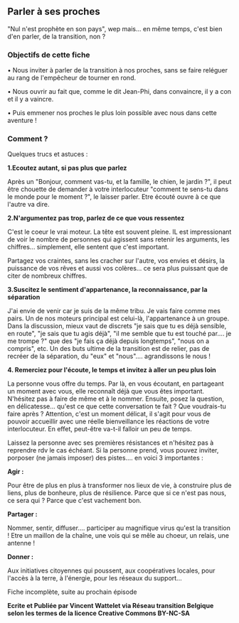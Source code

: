 ## Parler à ses proches

"Nul n'est prophète en son pays", wep mais... en même temps, c'est bien d'en parler, de la transition, non ?

### **Objectifs de cette fiche**

• Nous inviter à parler de la transition à nos proches, sans se faire reléguer au rang de l'empêcheur de tourner en rond.

• Nous ouvrir au fait que, comme le dit Jean-Phi, dans convaincre, il y a con et il y a vaincre.

• Puis emmener nos proches le plus loin possible avec nous dans cette aventure !

### **Comment ?**

Quelques trucs et astuces :

**1.Ecoutez autant, si pas plus que parlez**

Après un "Bonjour, comment vas-tu, et la famille, le chien, le jardin ?", il peut être chouette de demander à votre interlocuteur "comment te sens-tu dans le monde pour le moment ?", le laisser parler. Etre écouté ouvre à ce que l'autre va dire.

**2.N'argumentez pas trop, parlez de ce que vous ressentez**

C'est le coeur le vrai moteur. La tête est souvent pleine. IL est impressionant de voir le nombre de personnes qui agissent sans retenir les arguments, les chiffres... simplement, elle sentent que c'est important.

Partagez vos craintes, sans les cracher sur l'autre, vos envies et désirs, la puissance de vos rêves et aussi vos colères... ce sera plus puissant que de citer de nombreux chiffres.

**3.Suscitez le sentiment d'appartenance, la reconnaissance, par la séparation**

J'ai envie de venir car je suis de la même tribu. Je vais faire comme mes pairs. Un de nos moteurs principal est celui-là, l'appartenance à un groupe. Dans la discussion, mieux vaut de discrets "je sais que tu es déjà sensible, en route", "je sais que tu agis déjà", "il me semble que tu est touché par.... je me trompe ?" que des "je fais ça déjà depuis longtemps", "nous on a compris", etc. Un des buts ultime de la transition est de relier, pas de recréer de la séparation, du "eux" et "nous".... agrandissons le nous !

**4. Remerciez pour l'écoute, le temps et invitez à aller un peu plus loin**

La personne vous offre du temps. Par là, en vous écoutant, en partageant un moment avec vous, elle reconnaît déjà que vous êtes important. N'hésitez pas à faire de même et à le nommer. Ensuite, posez la question, en délicatesse... qu'est ce que cette conversation te fait ? Que voudrais-tu faire après ? Attention, c'est un moment délicat, il s'agit pour vous de pouvoir accueillir avec une réelle bienveillance les réactions de votre interlocuteur. En effet, peut-être va-t-il falloir un peu de temps.

Laissez la personne avec ses premières résistances et n'hésitez pas à reprendre rdv le cas échéant. Si la personne prend, vous pouvez inviter, porposer (ne jamais imposer) des pistes.... en voici 3 importantes :

**Agir :**

Pour être de plus en plus à transformer nos lieux de vie, à construire plus de liens, plus de bonheure, plus de résilience. Parce que si ce n'est pas nous, ce sera qui ? Parce que c'est vachement bon.

**Partager :**

Nommer, sentir, diffuser.... participer au magnifique virus qu'est la transition ! Etre un maillon de la chaîne, une vois qui se mêle au choeur, un relais, une antenne !

**Donner :**

Aux initiatives citoyennes qui poussent, aux coopératives locales, pour l'accès à la terre, à l'énergie, pour les réseaux du support... 

Fiche incomplète, suite au prochain épisode

**Ecrite et Publiée par Vincent Wattelet via Réseau transition Belgique selon les termes de la licence Creative Commons BY-NC-SA**